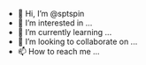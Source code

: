 - 👋 Hi, I’m @sptspin
- 👀 I’m interested in ...
- 🌱 I’m currently learning ...
- 💞️ I’m looking to collaborate on ...
- 📫 How to reach me ...

<!---
sptspin/sptspin is a ✨ special ✨ repository because its `README.md` (this file) appears on your GitHub profile.
You can click the Preview link to take a look at your changes.
--->
